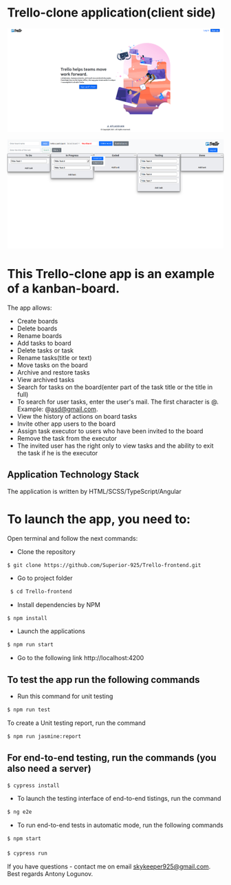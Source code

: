 #  Trello-clone application(client side)
![](./trello-home-example.png)

![](./example-screenshot.png)

# This Trello-clone app is an example of a kanban-board.
The app allows:
- Сreate boards
- Delete boards
- Rename boards
- Add tasks to board
- Delete tasks or task
- Rename tasks(title or text)
- Move tasks on the board
- Archive and restore tasks
- View archived tasks
- Search for tasks on the board(enter part of the task title or the title in full)
- To search for user tasks, enter the user's mail. The first character is @. Example: @asd@gmail.com.
- View the history of actions on board tasks
- Invite other app users to the board
- Assign task executor to users who have been invited to the board
- Remove the task from the executor
- The invited user has the right only to view tasks and the ability to exit the task if he is the executor

## Application Technology Stack

The application is written by HTML/SCSS/TypeScript/Angular

# To launch the app, you need to:

 Open terminal and follow the next commands:
 
 - Clone the repository
 
  ```sh
  $ git clone https://github.com/Superior-925/Trello-frontend.git
  ```

- Go to project folder

```sh
 $ cd Trello-frontend
  ```

- Install dependencies by NPM
 
 ```
 $ npm install
```

- Launch the applications
 
 ```sh
$ npm run start
```

- Go to the following link http://localhost:4200

## To test the app run the following commands

- Run this command for unit testing

```sh
$ npm run test
 ```

To create a Unit testing report, run the command

```sh
$ npm run jasmine:report
 ```

## For end-to-end testing, run the commands (you also need a server)

```sh
$ cypress install
 ```

- To launch the testing interface of end-to-end tistings, run the command

```sh
$ ng e2e
 ```

- To run end-to-end tests in automatic mode, run the following commands

```sh
$ npm start

$ cypress run
 ```


If you have questions - contact me on email skykeeper925@gmail.com.
Best regards Antony Logunov.
